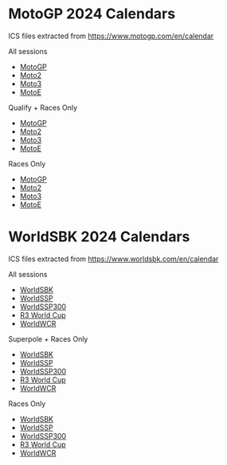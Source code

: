 # MotoGP 2024 Calendars

ICS files extracted from <a href="https://www.motogp.com/en/calendar">https://www.motogp.com/en/calendar</a>

All sessions
- <a href="../motogp/2024/MotoGP_2024_calendar.ics">MotoGP</a>
- <a href="../motogp/2024/Moto2_2024_calendar.ics">Moto2</a>
- <a href="../motogp/2024/Moto3_2024_calendar.ics">Moto3</a>
- <a href="../motogp/2024/MotoE_2024_calendar.ics">MotoE</a>

Qualify + Races Only
- <a href="../motogp/2024/MotoGP_qualy-and-races_2024_calendar.ics">MotoGP</a>
- <a href="../motogp/2024/Moto2_qualy-and-races_2024_calendar.ics">Moto2</a>
- <a href="../motogp/2024/Moto3_qualy-and-races_2024_calendar.ics">Moto3</a>
- <a href="../motogp/2024/MotoE_qualy-and-races_2024_calendar.ics">MotoE</a>

Races Only
- <a href="../motogp/2024/MotoGP_sprint-and-race_2024_calendar.ics">MotoGP</a>
- <a href="../motogp/2024/Moto2_sprint-and-race_2024_calendar.ics">Moto2</a>
- <a href="../motogp/2024/Moto3_sprint-and-race_2024_calendar.ics">Moto3</a>
- <a href="../motogp/2024/MotoE_sprint-and-race_2024_calendar.ics">MotoE</a>


# WorldSBK 2024 Calendars

ICS files extracted from <a href="https://www.worldsbk.com/en/calendar">https://www.worldsbk.com/en/calendar</a>

All sessions
- <a href="../wsbk/2024/WorldSBK_2024_calendar.ics">WorldSBK</a>
- <a href="../wsbk/2024/WorldSSP_2024_calendar.ics">WorldSSP</a>
- <a href="../wsbk/2024/WorldSSP300_2024_calendar.ics">WorldSSP300</a>
- <a href="../wsbk/2024/R3 World Cup_2024_calendar.ics">R3 World Cup</a>
- <a href="../wsbk/2024/WorldWCR_2024_calendar.ics">WorldWCR</a>

Superpole + Races Only
- <a href="../wsbk/2024/WorldSBK_filtered_2024_calendar.ics">WorldSBK</a>
- <a href="../wsbk/2024/WorldSSP_filtered_2024_calendar.ics">WorldSSP</a>
- <a href="../wsbk/2024/WorldSSP300_filtered_2024_calendar.ics">WorldSSP300</a>
- <a href="../wsbk/2024/R3 World Cup_filtered_2024_calendar.ics">R3 World Cup</a>
- <a href="../wsbk/2024/WorldWCR_filtered_2024_calendar.ics">WorldWCR</a>

Races Only
- <a href="../wsbk/2024/WorldSBK_races_2024_calendar.ics">WorldSBK</a>
- <a href="../wsbk/2024/WorldSSP_races_2024_calendar.ics">WorldSSP</a>
- <a href="../wsbk/2024/WorldSSP300_races_2024_calendar.ics">WorldSSP300</a>
- <a href="../wsbk/2024/R3 World Cup_races_2024_calendar.ics">R3 World Cup</a>
- <a href="../wsbk/2024/WorldWCR_races_2024_calendar.ics">WorldWCR</a>